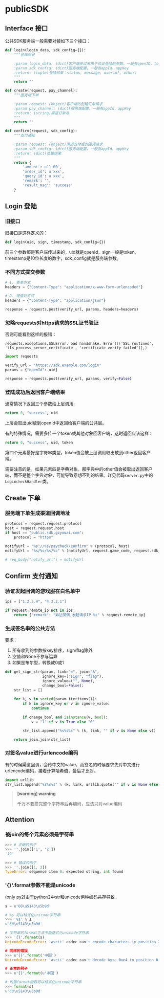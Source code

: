 # publicSDK

## Interface 接口

公共SDK服务端一般需要对接如下三个接口：

```python
def login(login_data, sdk_config={}):
    """登陆验证

    :param login_data: (dict)客户端传过来用于验证登陆的参数，一般有openID、token、timestamp
    :param sdk_config: (dict)服务端配置，一般有appId、appKey
    :return: (tuple)登陆结果：status, message, userid[, other]
    """
    return ""

def create(request, pay_channel):
    """服务端下单

    :param request: (object)客户端的创建订单请求
    :param pay_channel: (dict)服务端配置，一般有appId、appKey
    :return: (string)渠道订单号
    """
    return ""

def confirm(request, sdk_config):
    """支付通知

    :param request: (object)渠道支付后的回调请求
    :param sdk_config: (dict)服务端配置，一般有appId、appKey
    :return: (dict)处理结果
    """
    return {
        'amount': u'1.00',
        'order_id': u'xxx',
        'query_id': u'xxx',
        'remark': '',
        'result_msg': 'success'
    }
```

## Login 登陆

### 旧接口

旧接口是这样定义的：

```python
def login(uid, sign, timestamp, sdk_config={})
```

前三个参数都是客户端传过来的，uid就是openId，sign一般是token，timestamp是10位长度的数字，sdk_config就是服务端参数。

### 不同方式提交参数

```python
# 1. 表单方式
headers = {"Content-Type": "application/x-www-form-urlencoded"}

# 2. 键值对方式
headers = {"Content-Type": "application/json"}

response = requests.post(verify_url, params, headers=headers)
```

### 忽略requests对https请求的SSL证书验证

否则可能看到这样的报错：

`requests.exceptions.SSLError: bad handshake: Error([('SSL routines', 'tls_process_server_certificate', 'certificate verify failed')],)`

```python
import requests

verify_url = "https://sdk.example.com/login"
params = {"openId": uid}

response = requests.post(verify_url, params, verify=False)
```

### 登陆成功后返回客户端结果

通常情况下返回三个参数给上层调用:

```python
return 0, "success", uid
```

上层会取出uid放到openId中返回给客户端的公共层。

有的特殊情况，需要多传一个token或其他对象回客户端，这时返回应该这样：

```python
return 0, "success", uid, token
```

第四个元素最好是字符串类型，token值会被上层调用取出放到other返回客户端。

需要注意的是，如果元素四是字典对象，那字典中的other值会被取出返回客户端，而不是整个字典对象，可能导致意想不到的结果。详见代码`server.py`中的`LogincheckHandler`类。

## Create 下单

### 服务端下单生成渠道回调地址

```python
protocol = request.request.protocol
host = request.request.host
if host == "public.sdk.gzyouai.com":
    protocol = "https"

notifyUrl = "%s://%s/paycheck/confirm" % (protocol, host)
notifyUrl = "%s/%s/%s/%s" % (notifyUrl, request.game_code, request.sdk_code, request.sdk_version_name)

# req_body["notify_url"] = notifyUrl
```

## Confirm 支付通知

### 验证发起回调的游戏服在白名单中

```python
ips = ["1.2.3.4", "4.3.2.1"]

if request.remote_ip not in ips:
    return {"remark": "非法回调,发起请求IP:%s" % request.remote_ip}
```

### 生成签名串的公共方法 

要求：

1. 所有收到的参数按key排序，sign/flag除外
2. 空值和None不参与运算
3. 如果是布尔型，转换成0或1

```python
def get_sign_str(param, link="=", join="&",
                 ignore_key=("sign", "flag"),
                 ignore_value=("", None),
                 change_bool=False):
    str_list = []
    
    for k, v in sorted(param.iteritems()):
        if k in ignore_key or v in ignore_value:
            continue
            
        if change_bool and isinstance(v, bool):
            v = "1" if v is True else "0"

        str_list.append("%s%s%s" % (k, link, "" if v is None else v))

    return join.join(str_list)
```

### 对签名value进行urlencode编码

有的时候渠道回调，会传中文的value，而签名的时候要求先对中文进行urlencode编码，接着计算哈希值，最后才比对。

```python
import urllib
str_list.append("%s%s%s" % (k, link, urllib.quote("" if v is None else v)))
```

> **[warning] warning**
> 
> 千万不要拼完整个字符串后再编码，应该只对value编码

## Attention

### 被join的每个元素必须是字符串

```python
>>> # 正确的例子
>>> ''.join(['1', '2'])
'12'

>>> # 错误的例子
>>> ''.join([1, 2])
TypeError: sequence item 0: expected string, int found
```

### '{}'.format参数不能是unicode

(only py2)由于python2中str和unicode两种编码共存导致

```python
s = u'60\u5143\u5b9d'

# %s 可以格式化unicode字符串
>>> '%s' % s
u'60\u5143\u5b9d'

# 字符串的format方法不能格式化unicode字符串
>>> '{}'.format(s)
UnicodeEncodeError: 'ascii' codec can't encode characters in position 2-3: ordinal not in range(128)

# 同样的错误
>>> u'{}'.format('中国')
UnicodeDecodeError: 'ascii' codec can't decode byte 0xe4 in position 0: ordinal not in range(128)

# 正常的例子
>>> u'{}'.format(u'中国')

# 内置format函数可以格式化unicode字符串
>>> format(s)
u'60\u5143\u5b9d'
```

